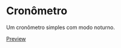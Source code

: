 # Cronômetro
Um cronômetro simples com modo noturno.

[Preview](https://deivisonsm.github.io/Cronometro/)
